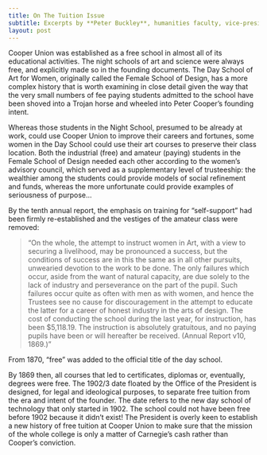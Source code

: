 ```yaml
---
title: On The Tuition Issue
subtitle: Excerpts by **Peter Buckley**, humanities faculty, vice-president of the full-time faculty union, and historian of The Cooper Union
layout: post
---
```

Cooper Union was established as a free school in almost all of its educational activities.  The night schools of art and science were always free, and explicitly made so in the founding documents.  The Day School of Art for Women, originally called the Female School of Design, has a more complex history that is worth examining in close detail given the way that the very small numbers of fee paying students admitted to the school have been shoved into a Trojan horse and wheeled into Peter Cooper’s founding intent.

Whereas those students in the Night School, presumed to be already at work, could use Cooper Union to improve their careers and fortunes, some women in the Day School could use their art courses to preserve their class location. Both the industrial (free) and amateur (paying) students in the Female School of Design needed each other according to the women’s advisory council, which served as a supplementary level of trusteeship: the wealthier among the students could provide models of social refinement and funds, whereas the more unfortunate could provide examples of seriousness of purpose...

By the tenth annual report, the emphasis on training for “self-support” had been firmly re-established and the vestiges of the amateur class were removed:

> “On the whole, the attempt to instruct women in Art, with a view to securing a livelihood, may be pronounced a success, but the conditions of success are in this the same as in all other pursuits, unwearied devotion to the work to be done. The only failures which occur, aside from the want of natural capacity, are due solely to the lack of industry and perseverance on the part of the pupil. Such failures occur quite as often with men as with women, and hence the Trustees see no cause for discouragement in the attempt to educate the latter for a career of honest industry in the arts of design. The cost of conducting the school during the last year, for instruction, has been $5,118.19. The instruction is absolutely gratuitous, and no paying pupils have been or will hereafter be received. (Annual Report v10, 1869.)”

From 1870, “free” was added to the official title of the day school.

By 1869 then, all courses that led to certificates, diplomas or, eventually, degrees were free.  The 1902/3 date floated by the Office of the President is designed, for legal and ideological purposes, to separate free tuition from the era and intent of the founder. The date refers to the new day school of technology that only started in 1902.  The school could not have been free before 1902 because it didn’t exist! The President is overly keen to establish a new history of free tuition at Cooper Union to make sure that the mission of the whole college is only a matter of Carnegie’s cash rather than 
Cooper’s conviction.
